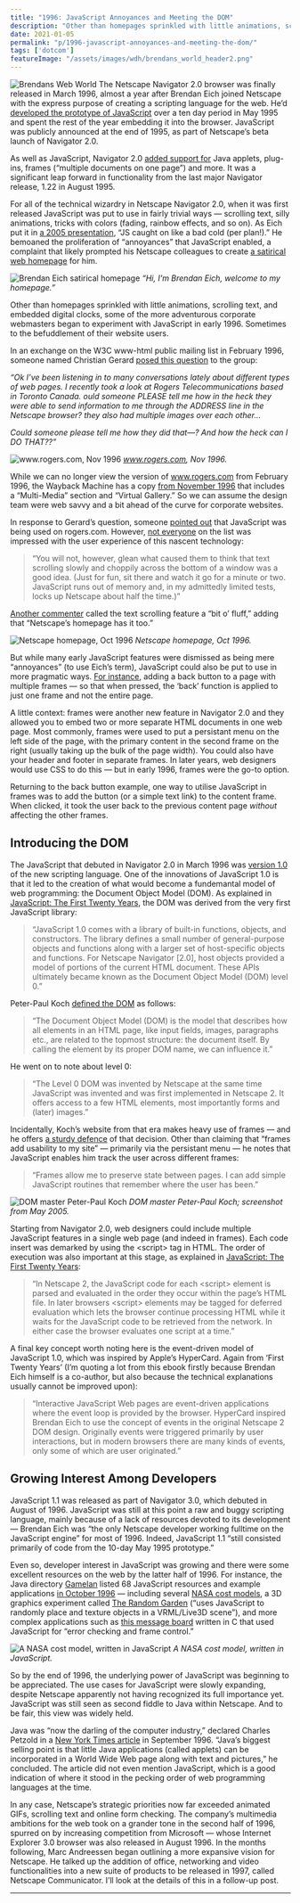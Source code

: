 ```yaml
---
title: "1996: JavaScript Annoyances and Meeting the DOM"
description: "Other than homepages sprinkled with little animations, scrolling text, and embedded digital clocks, adventurous corporate webmasters began to experiment with JavaScript in early 1996."
date: 2021-01-05
permalink: "p/1996-javascript-annoyances-and-meeting-the-dom/"
tags: ['dotcom']
featureImage: "/assets/images/wdh/brendans_world_header2.png"
---
```

![Brendans Web World](/assets/images/wdh/brendans_world_header2.png)
The Netscape Navigator 2.0 browser was finally released in March 1996, almost a year after Brendan Eich joined Netscape with the express purpose of creating a scripting language for the web. He’d [developed the prototype of JavaScript](https://webdevelopmenthistory.com/1995-the-birth-of-javascript/) over a ten day period in May 1995 and spent the rest of the year embedding it into the browser. JavaScript was publicly announced at the end of 1995, as part of Netscape’s beta launch of Navigator 2.0.

As well as JavaScript, Navigator 2.0 [added support for](https://web.archive.org/web/19970614000538/http://home.netscape.com/eng/mozilla/2.0/relnotes/windows-2.0.html) Java applets, plug-ins, frames (“multiple documents on one page”) and more. It was a significant leap forward in functionality from the last major Navigator release, 1.22 in August 1995.

For all of the technical wizardry in Netscape Navigator 2.0, when it was first released JavaScript was put to use in fairly trivial ways — scrolling text, silly animations, tricks with colors (fading, rainbow effects, and so on). As Eich put it in [a 2005 presentation](https://www-archive.mozilla.org/js/language/ICFP-Keynote.ppt), “JS caught on like a bad cold (per plan!).” He bemoaned the proliferation of “annoyances” that JavaScript enabled, a complaint that likely prompted his Netscape colleagues to create [a satirical web homepage](http://web.archive.org/web/19981207072942/people.netscape.com/brendan/) for him.

![Brendan Eich satirical homepage](/assets/images/wdh/brendans_web_world-1024x575.jpg)
*“Hi, I’m Brendan Eich, welcome to my homepage.”*

Other than homepages sprinkled with little animations, scrolling text, and embedded digital clocks, some of the more adventurous corporate webmasters began to experiment with JavaScript in early 1996. Sometimes to the befuddlement of their website users.

In an exchange on the W3C www-html public mailing list in February 1996, someone named Christian Gerard [posed this question](https://lists.w3.org/Archives/Public/www-html/1996Feb/0110.html) to the group:

*“Ok I’ve been listening in to many conversations lately about different types of web pages. I recently took a look at Rogers Telecommunications based in Toronto Canada. ould someone PLEASE tell me how in the heck they were able to send information to me through the ADDRESS line in the Netscape browser? they also had multiple images over each other…*

*Could someone please tell me how they did that—? And how the heck can I DO THAT??”*

![www.rogers.com, Nov 1996](/assets/images/wdh/rogers_dotcom_nov96-1024x983.jpg)
*www.rogers.com, Nov 1996.*

While we can no longer view the version of www.rogers.com from February 1996, the Wayback Machine has a copy [from November 1996](https://web.archive.org/web/19961114043213/http://www.rogers.com/) that includes a “Multi-Media” section and “Virtual Gallery.” So we can assume the design team were web savvy and a bit ahead of the curve for corporate websites.

In response to Gerard’s question, someone [pointed out](https://lists.w3.org/Archives/Public/www-html/1996Feb/0111.html) that JavaScript was being used on rogers.com. However, [not everyone](https://lists.w3.org/Archives/Public/www-html/1996Feb/0116.html) on the list was impressed with the user experience of this nascent technology:

> “You will not, however, glean what caused them to think that text scrolling slowly and choppily across the bottom of a window was a good idea. (Just for fun, sit there and watch it go for a minute or two. JavaScript runs out of memory and, in my admittedly limited tests, locks up Netscape about half the time.)”

[Another commenter](https://lists.w3.org/Archives/Public/www-html/1996Feb/0118.html) called the text scrolling feature a “bit o’ fluff,” adding that “Netscape’s homepage has it too.”

![Netscape homepage, Oct 1996](/assets/images/wdh/netscape_homepage_oct96-1024x618.jpg)
*Netscape homepage, Oct 1996.*

But while many early JavaScript features were dismissed as being mere “annoyances” (to use Eich’s term), JavaScript could also be put to use in more pragmatic ways. [For instance](https://lists.w3.org/Archives/Public/www-html/1996Feb/0027.html), adding a back button to a page with multiple frames — so that when pressed, the ‘back’ function is applied to just one frame and not the entire page.

A little context: frames were another new feature in Navigator 2.0 and they allowed you to embed two or more separate HTML documents in one web page. Most commonly, frames were used to put a persistant menu on the left side of the page, with the primary content in the second frame on the right (usually taking up the bulk of the page width). You could also have your header and footer in separate frames. In later years, web designers would use CSS to do this — but in early 1996, frames were the go-to option.

Returning to the back button example, one way to utilise JavaScript in frames was to add the button (or a simple text link) to the content frame. When clicked, it took the user back to the previous content page _without_ affecting the other frames.

Introducing the DOM
-------------------

The JavaScript that debuted in Navigator 2.0 in March 1996 was [version 1.0](https://www.itprotoday.com/web-application-management/state-javascript-language-versions) of the new scripting language. One of the innovations of JavaScript 1.0 is that it led to the creation of what would become a fundemantal model of web programming: the Document Object Model (DOM). As explained in [JavaScript: The First Twenty Years](https://zenodo.org/record/3707008#.X6XOHVMzbDo), the DOM was derived from the very first JavaScript library:

> “JavaScript 1.0 comes with a library of built-in functions, objects, and constructors. The library defines a small number of general-purpose objects and functions along with a larger set of host-specific objects and functions. For Netscape Navigator \[2.0\], host objects provided a model of portions of the current HTML document. These APIs ultimately became known as the Document Object Model (DOM) level 0.”

Peter-Paul Koch [defined the DOM](https://web.archive.org/web/20031205223929/http://www.quirksmode.org:80/js/dom0.html) as follows:

> “The Document Object Model (DOM) is the model that describes how all elements in an HTML page, like input fields, images, paragraphs etc., are related to the topmost structure: the document itself. By calling the element by its proper DOM name, we can influence it.”

He went on to note about level 0:

> “The Level 0 DOM was invented by Netscape at the same time JavaScript was invented and was first implemented in Netscape 2. It offers access to a few HTML elements, most importantly forms and (later) images.”

Incidentally, Koch’s website from that era makes heavy use of frames — and he offers [a sturdy defence](https://web.archive.org/web/20050306230508mp_/http://www.quirksmode.org/about/frames.html) of that decision. Other than claiming that “frames add usability to my site” — primarily via the persistant menu — he notes that JavaScript enables him track the user across different frames:

> “Frames allow me to preserve state between pages. I can add simple JavaScript routines that remember where the user has been.”

![DOM master Peter-Paul Koch](/assets/images/wdh/quirksmode_frames_2003-1024x655.jpg)
*DOM master Peter-Paul Koch; screenshot from May 2005.*

Starting from Navigator 2.0, web designers could include multiple JavaScript features in a single web page (and indeed in frames). Each code insert was demarked by using the &#60;script&#62; tag in HTML. The order of execution was also important at this stage, as explained in [JavaScript: The First Twenty Years](https://zenodo.org/record/3707008#.X6XOHVMzbDo):

> “In Netscape 2, the JavaScript code for each &#60;script&#62; element is parsed and evaluated in the order they occur within the page’s HTML file. In later browsers &#60;script&#62; elements may be tagged for deferred evaluation which lets the browser continue processing HTML while it waits for the JavaScript code to be retrieved from the network. In either case the browser evaluates one script at a time.”

A final key concept worth noting here is the event-driven model of JavaScript 1.0, which was inspired by Apple’s HyperCard. Again from ‘First Twenty Years’ (I’m quoting a lot from this ebook firstly because Brendan Eich himself is a co-author, but also because the technical explanations usually cannot be improved upon):

> “Interactive JavaScript Web pages are event-driven applications where the event loop is provided by the browser. HyperCard inspired Brendan Eich to use the concept of events in the original Netscape 2 DOM design. Originally events were triggered primarily by user interactions, but in modern browsers there are many kinds of events, only some of which are user originated.”

Growing Interest Among Developers
---------------------------------

JavaScript 1.1 was released as part of Navigator 3.0, which debuted in August of 1996. JavaScript was still at this point a raw and buggy scripting language, mainly because of a lack of resources devoted to its development — Brendan Eich was “the only Netscape developer working fulltime on the JavaScript engine” for most of 1996. Indeed, JavaScript 1.1 “still consisted primarily of code from the 10-day May 1995 prototype.”

Even so, developer interest in JavaScript was growing and there were some excellent resources on the web by the latter half of 1996. For instance, the Java directory [Gamelan](https://web.archive.org/web/19961220054020/http://www.gamelan.com/) listed 68 JavaScript resources and example applications [in October 1996](https://web.archive.org/web/19961022194345/http://www.gamelan.com:80/pages/Gamelan.related.javascript.html#5736) — including several [NASA cost models](https://web.archive.org/web/19970522091306/http://www.jsc.nasa.gov/bu2/TOC.html), a 3D graphics experiment called [The Random Garden](https://web.archive.org/web/19961224195218/http://www.neosoft.com/~pdalberg/VRMLs/random_garden.html) (“uses JavaScript to randomly place and texture objects in a VRML/Live3D scene”), and more complex applications such as [this message board](https://web.archive.org/web/19971222051554/http://heraclea.it/messaggi/) written in C that used JavaScript for “error checking and frame control.”

![A NASA cost model, written in JavaScript](/assets/images/wdh/NASA_javascript-1024x721.jpg)
*A NASA cost model, written in JavaScript.*

So by the end of 1996, the underlying power of JavaScript was beginning to be appreciated. The use cases for JavaScript were slowly expanding, despite Netscape apparently not having recognized its full importance yet. JavaScript was still seen as second fiddle to Java within Netscape. And to be fair, this view was widely held.

Java was “now the darling of the computer industry,” declared Charles Petzold in a [New York Times article](https://www.nytimes.com/1996/09/09/business/programming-languages-survivors-and-wannabes.html?searchResultPosition=10) in September 1996. “Java’s biggest selling point is that little Java applications (called applets) can be incorporated in a World Wide Web page along with text and pictures,” he concluded. The article did not even mention JavaScript, which is a good indication of where it stood in the pecking order of web programming languages at the time.

In any case, Netscape’s strategic priorities now far exceeded animated GIFs, scrolling text and online form checking. The company’s multimedia ambitions for the web took on a grander tone in the second half of 1996, spurred on by increasing competition from Microsoft — whose Internet Explorer 3.0 browser was also released in August 1996. In the months following, Marc Andreessen began outlining a more expansive vision for Netscape. He talked up the addition of office, networking and video functionalities into a new suite of products to be released in 1997, called Netscape Communicator. I’ll look at the details of this in a follow-up post.

***
